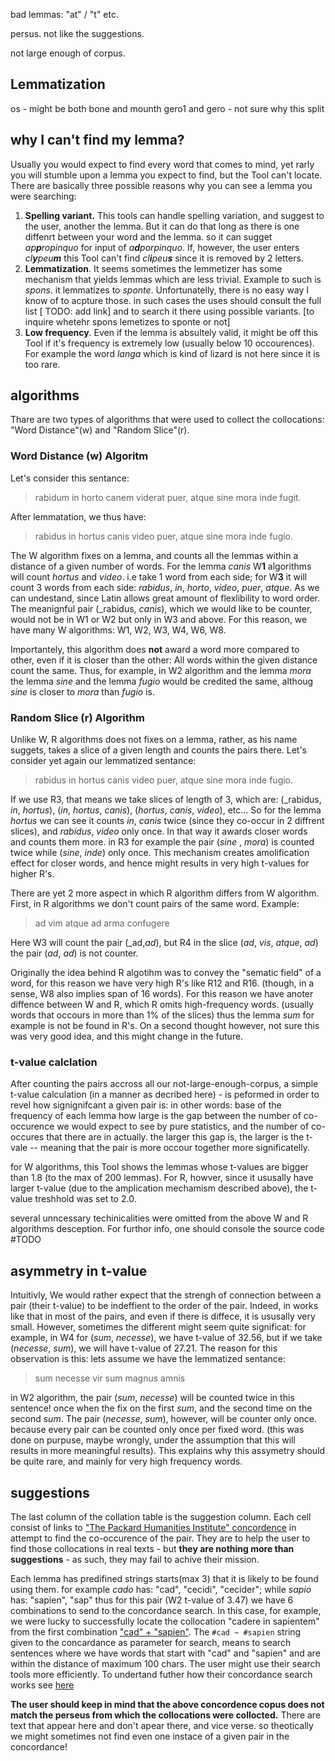 bad lemmas: "at" / "t" etc.

persus. not like the suggestions. 

not large enough of corpus.

## Lemmatization
os - might be both bone and mounth 
gero1 and gero - not sure why this split

## why I can't find my lemma?
Usually you would expect to find every word that comes to mind, yet rarly you will stumble upon a lemma you expect to find, but the Tool can't locate. There are basically three possible reasons why you can see a lemma you were searching:
1. **Spelling variant.** This tools can handle spelling variation, and suggest to the user, another the lemma. But it can do that long as there is one diffenrt between your word and the lemma. so it can sugget _ap**p**ropinquo_ for input of _a**d**porpinquo_. If, however, the user enters _cl**y**peu**m**_ this Tool can't find _cl**i**peu**s**_ since it is removed by 2 letters. 
2. **Lemmatization**. It seems sometimes the lemmetizer has some mechanism that yields lemmas which are less trivial. Example to such is _spons_. it lemmatizes to _sponte_. Unfortunatelly, there is no easy way I know of to acpture those. in such cases the uses should consult the full list [ TODO: add link] and to search it there using possible variants. [to inquire whetehr spons lemetizes to sponte or not]  
3. **Low frequency**. Even if the lemma is absultely valid, it might be off this Tool if it's frequency is extremely low (usually below 10 occourences). For example the word _langa_ which is kind of lizard is not here since it is too rare.

## algorithms
Thare are two types of algorithms that were used to collect the collocations: "Word Distance"(w) and "Random Slice"(r). 

### Word Distance (w) Algoritm
Let's consider this sentance:

> rabidum in horto canem viderat puer, atque sine mora inde fugit.

After lemmatation, we thus have:

> rabidus in hortus canis video puer, atque sine mora inde fugio.

The W algorithm fixes on a lemma, and counts all the lemmas within a distance of a given number of words. For the lemma _canis_ W**1** algorithms will count *hortus* and *video*. i.e take 1 word from each side; for W**3** it will count 3 words from each side: _rabidus_, _in_, _horto_, _video_, _puer_, _atque_. As we can undestand, since Latin allows great amount of flexlibility to word order. The meanignful pair (_rabidus, _canis_), which we would like to be counter, would not be in W1 or W2 but only in W3 and above. For this reason, we have many W algorithms: W1, W2, W3, W4, W6, W8.

Importantely, this algorithm does **not** award a word more compared to other, even if it is closer than the other: All words within the given distance count the same. Thus, for example, in W2 algorithm and the lemma _mora_ the lemma _sine_ and the lemma _fugio_ would be credited the same, althoug _sine_ is closer to _mora_ than _fugio_ is.  

### Random Slice (r) Algorithm

Unlike W, R algorithms does not fixes on a lemma, rather, as his name suggets, takes a slice of a given length and counts the pairs there. Let's consider yet again our lemmatized sentance:

> rabidus in hortus canis video puer, atque sine mora inde fugio.

If we use R3, that means we take slices of length of 3, which are: (_rabidus, _in_, _hortus_), (_in_, _hortus_, _canis_), (_hortus_, _canis_, _video_), etc... So for the lemma _hortus_ we can see it counts _in_, _canis_ twice (since they co-occur in 2 diffrent slices), and _rabidus_, _video_ only once. In that way it awards closer words and counts them more. in R3 for example the pair (_sine_ , _mora_) is counted twice while (_sine_, _inde_) only once. This mechanism creates amolification effect for closer words, and hence might results in very high t-values for higher R's.

There are yet 2 more aspect in which R algorithm differs from W algorithm. First, in R algorithms we don't count pairs of the same word. Example:

> ad vim atque ad arma confugere

Here W3 will count the pair (_ad,_ad_), but R4 in the slice (_ad_, _vis_, _atque_, _ad_) the pair (_ad_, _ad_) is not counter.  

Originally the idea behind R algotihm was to convey the "sematic field" of a word, for this reason we have very high R's like R12 and R16. (though, in a sense, W8 also implies span of 16 words). For this reason we have anoter diffence between W and R, which R omits high-frequency words. (usually words that occours in more than 1% of the slices) thus the lemma _sum_ for example is not be found in R's. On a second thought however, not sure this was very good idea, and this might change in the future.

### t-value calclation

After counting the pairs accross all our not-large-enough-corpus, a simple t-value calculation (in a manner as decribed here) - is peformed in order to revel how signignifcant a given pair is: in other words: base of the frequency of each lemma how large is the gap between the number of co-occurence we would expect to see by pure statistics, and the number of co-occures that there are in actually. the larger this gap is, the larger is the t-vale -- meaning that the pair is more occour together more significatelly.

for W algorithms, this Tool shows the lemmas whose t-values are bigger than 1.8 (to the max of 200 lemmas). For R, howver, since it ususally have larger t-value (due to the amplication mechamism described above), the t-value treshhold was set to 2.0. 

several unncessary techinicalities were omitted from the above W and R algorithms desception. For furthor info, one should console the source code #TODO 

## asymmetry in t-value
Intuitivly, We would rather expect that the strengh of connection between a pair (their t-value) to be indeffient to the order of the pair. Indeed, in works like that in most of the pairs, and even if there is diffece, it is ususally very small. However, sometimes the different might seem quite significat: for example, in W4 for (_sum_, _necesse_), we have t-value of 32.56, but if we take (_necesse_, _sum_), we will have t-value of 27.21. The reason for this observation is this: lets assume we have the lemmatized sentance: 

> sum necesse vir sum magnus amnis

in W2 algorithm, the pair (_sum_, _necesse_) will be counted twice in this sentence! once when the fix on the first _sum_, and the second time on the second _sum_. The pair (_necesse_, _sum_), however, will be counter only once. because every pair can be counted only once per fixed word. (this was done on purpuse, maybe wrongly, under the assumption that this will results in more meaningful results). This explains why this assymetry should be quite rare, and mainly for very high frequency words.

## suggestions
The last column of the collation table is the suggestion column. Each cell consist of links to ["The Packard Humanities Institute" concordence](https://latin.packhum.org/concordance) in attempt to find the co-occurence of the pair. They are to help the user to find those collocations in real texts - but **they are nothing more than suggestions** - as such, they may fail to achive their mission. 

Each lemma has predifined strings starts(max 3) that it is likely to be found using them. for example _cado_ has: "cad", "cecidi", "cecider"; while _sapio_ has: "sapien", "sap" thus for this pair (W2 t-value of 3.47) we have 6 combinations to send to the concordance search. In this case, for example, we were lucky to successfully locate the collocation "cadere in sapientem" from the first combination ["cad" + "sapien"](https://latin.packhum.org/concordance?q=%23cad+%7E+%23sapien%22). The `#cad ~ #sapien` string given to the concardance as parameter for search, means to search sentences where we have words that start with "cad" and "sapien" and are within the distance of maximum 100 chars. The user might use their search tools more efficiently. To undertand futher how their concordance search works see [here](https://latin.packhum.org/help/search)

**The user should keep in mind that the above concordence copus does not match the perseus from which the collocations were collocted.**  There are text that appear here and don't apear there, and vice verse. so theotically we might sometimes not find even one instace of a given pair in the concordance!
